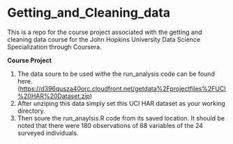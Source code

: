 # Getting_and_Cleaning_data
This is a repo for the course project associated with the getting and cleaning data course for the John Hopkins University Data Science Specialization through Coursera. 

**Course Project**

1. The data soure to be used withe the run_analysis code can be found here. (https://d396qusza40orc.cloudfront.net/getdata%2Fprojectfiles%2FUCI%20HAR%20Dataset.zip) 
2. After unziping this data simply set this UCI HAR dataset as your working directory.
3. Then soure the run_anaylsis.R code from its saved location. 
It should be noted that there were 180 observations of 68 variables of the 24 surveyed individuals.






